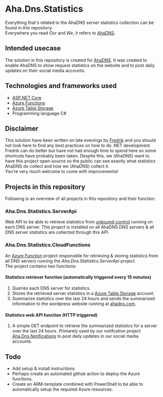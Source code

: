 # Aha.Dns.Statistics

Everything that's related to the AhaDNS server statistics collection can be found in this repository.  
Everywhere you read _Our_ and _We_, it refers to [AhaDNS](https://ahadns.com).

## Intended usecase

The solution in this repository is created for [AhaDNS](https://ahadns.com). It was created to enable AhaDNS to show request statistics on the website and to post daily updates on their social media accounts.

## Technologies and frameworks used

- [ASP.NET Core](https://dotnet.microsoft.com/learn/aspnet/what-is-aspnet-core)
- [Azure Functions](https://azure.microsoft.com/en-us/services/functions/)
- [Azure Table Storage](https://azure.microsoft.com/en-us/services/storage/tables/)
- Programming language C#

## Disclaimer

This solution have been written on late evenings by [Fredrik](https://www.linkedin.com/in/fredrikopettersson/) and you should not look here to find any best practices on how to do .NET development. Fredrik can do better but have not had enough time to spend here so some shortcuts have probably been taken. Despite this, we (AhaDNS) want to have this project open-source so the public can see exactly what statistics AhaDNS do collect and how we (AhaDNS) collect it.  
You're very much welcome to come with improvements!

## Projects in this repository

Following is an overview of all projects in this repository and their function.

### Aha.Dns.Statistics.ServerApi

Web API to be able to retrieve statistics from [unbound-control](https://www.nlnetlabs.nl/documentation/unbound/unbound-control/) running on each DNS server. This project is installed on all AhaDNS DNS servers & all DNS server statistics are collected through this API.

### Aha.Dns.Statistics.CloudFunctions

An [Azure Function](https://azure.microsoft.com/en-us/services/functions/) project responsible for retrieving & storing statistics from all DNS servers running the _Aha.Dns.Statistics.ServerApi_ project.  
The project contains two functions:

#### **Statistics retriever function** (automatically triggered every 15 minutes)

1. Queries each DNS server for statistics.
2. Stores the retrieved server statistics in a [Azure Table Storage](https://azure.microsoft.com/en-us/services/storage/tables/) account.
3. Summarize statistics over the last 24 hours and sends the summarized information to the wordpress website running at [ahadns.com](https://ahadns.com).

#### **Statistics web API function** (HTTP triggered)

1. A simple GET endpoint to retrieve the summarized statistics for a server over the last 24 hours. Primarely used by our notifcation project [Aha.Dns.Notifications](https://github.com/AhaDNS/Aha.Dns.Notifications) to post daily updates in our social media accounts.

## Todo

- Add setup & install instructions.
- Perhaps create an automated github action to deploy the Azure functions.
- Create an ARM-template combined with PowerShell to be able to automatically setup the required Azure resources.

